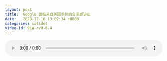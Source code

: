 ```yaml
---
layout: post
title:  Google 面临来自美国多州的反垄断诉讼
date:   2020-12-16 13:02:34 +0800
categories: solidot
video-id: 9LW-avH-6-4
---
```


<audio src="/assets/887f9d909d6cc5c1e13f220ef3c6d692.mp3" style="width: 100%;" controls></audio>

